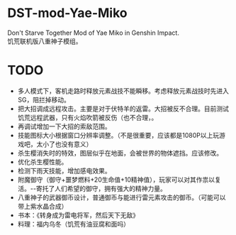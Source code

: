# DST-mod-Yae-Miko
Don't Starve Together Mod of Yae Miko in Genshin Impact.  
饥荒联机版八重神子模组。

# TODO
- 多人模式下，客机走路时释放元素战技不能瞬移。考虑释放元素战技时先进入SG，阻拦掉移动。
- 把大招调成远程攻击。主要是对于伏特羊的返雷。大招被反不合理。目前测试饥荒远程武器，只有火焰吹箭被反伤（也不合理，。
- 再调试增加一下大招的索敌范围。
- 技能图标大小根据窗口分辨率调整。（不是很重要，应该都是1080P以上玩游戏吧，太小了也没有意义）
- 杀生樱消失时的特效，图层似乎在地面，会被世界的物体遮挡。应该修改。
- 优化杀生樱性能。
- 检测下雨天技能，增加感电效果。
- 附魔御守（御守+噩梦燃料+20生命值+10精神值），玩家可以对其作祟以复活。--寄托了人们希望的御守，拥有强大的精神力量。
- 八重神子的武器御币设计，普通御币与能进行雷元素攻击的御币。（可能可以带上紫水晶合成）
- 书本：《转身成为雷电将军，然后天下无敌》
- 料理：福内乌冬（饥荒有油豆腐和面吗）